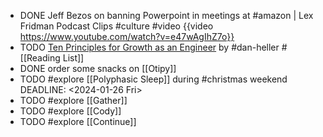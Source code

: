 - DONE Jeff Bezos on banning Powerpoint in meetings at #amazon | Lex Fridman Podcast Clips #culture #video
  {{video https://www.youtube.com/watch?v=e47wAgIhZ7o}}
- TODO [Ten Principles for Growth as an Engineer](https://x.com/thiagoghisi/status/1728796137174278146) by #dan-heller #[[Reading List]]
- DONE order some snacks on [[Otipy]]
- TODO #explore [[Polyphasic Sleep]] during #christmas weekend
  DEADLINE: <2024-01-26 Fri>
- TODO #explore [[Gather]]
- TODO #explore [[Cody]]
- TODO #explore [[Continue]]